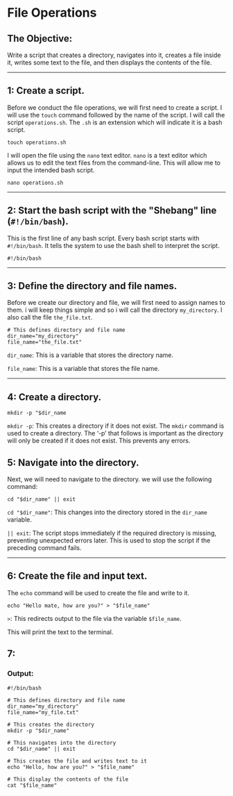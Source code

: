 # File Operations

## The Objective: 
Write a script that creates a directory, navigates into it, creates a file inside it, writes some text to the file, and then displays the contents of the file. 

---

## 1: Create a script.
Before we conduct the file operations, we will first need to create a script. I will use the `touch` command followed by the name of the script. I will call the script `operations.sh`. The `.sh` is an extension which will indicate it is a bash script.
```
touch operations.sh
```
I will open the file using the `nano` text editor. `nano` is a text editor which allows us to edit the text files from the command-line. This will allow me to input the intended bash script.
```
nano operations.sh
```
---
## 2: Start the bash script with the "Shebang" line (`#!/bin/bash`).
This is the first line of any bash script. Every bash script starts with `#!/bin/bash`. It tells the system to use the bash shell to interpret the script. 
```
#!/bin/bash
```
---
## 3: Define the directory and file names.
Before we create our directory and file, we will first need to assign names to them. i will keep things simple and so i will call the directory `my_directory`. I also call the file `the_file.txt`.
```
# This defines directory and file name
dir_name="my_directory"
file_name="the_file.txt"
```
`dir_name`: This is a variable that stores the directory name.

`file_name`: This is a variable that stores the file name.


---
## 4: Create a directory.
```
mkdir -p "$dir_name
```

`mkdir -p`: This creates a directory if it does not exist. The `mkdir` command is used to create a directory. The ‘-p’ that follows is important as the directory will only be created if it does not exist. This prevents any errors.


## 5: Navigate into the directory.
Next, we will need to navigate to the directory. we will use the following command:
```
cd "$dir_name" || exit
```

`cd "$dir_name"`: This changes into the directory stored in the `dir_name` variable. 


`|| exit`:  The script stops immediately if the required directory is missing, preventing unexpected errors later. This is used to stop the script if the preceding command fails.   

---
## 6: Create the file and input text.
The `echo` command will be used to create the file and write to it.
```
echo "Hello mate, how are you?" > "$file_name"
```

`>`:  This redirects output to the file via the variable `$file_name`.

This will print the text to the terminal.

## 7: 



### Output:
```
#!/bin/bash

# This defines directory and file name
dir_name="my_directory"
file_name="my_file.txt"

# This creates the directory
mkdir -p "$dir_name"

# This navigates into the directory
cd "$dir_name" || exit

# This creates the file and writes text to it
echo "Hello, how are you?" > "$file_name"

# This display the contents of the file
cat "$file_name"
```
